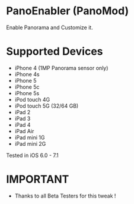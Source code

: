 PanoEnabler (PanoMod)
===========

Enable Panorama and Customize it.

Supported Devices
===========

- iPhone 4 (1MP Panorama sensor only)
- iPhone 4s
- iPhone 5
- iPhone 5c
- iPhone 5s
- iPod touch 4G
- iPod touch 5G (32/64 GB)
- iPad 2
- iPad 3
- iPad 4
- iPad Air
- iPad mini 1G
- iPad mini 2G

Tested in iOS 6.0 - 7.1

IMPORTANT
===========

- Thanks to all Beta Testers for this tweak !
